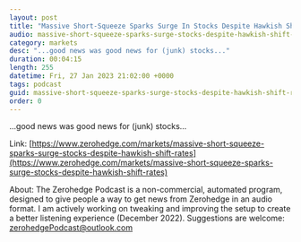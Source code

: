```yaml
---
layout: post
title: "Massive Short-Squeeze Sparks Surge In Stocks Despite Hawkish Shift In Rates"
audio: massive-short-squeeze-sparks-surge-stocks-despite-hawkish-shift-rates-0
category: markets
desc: "...good news was good news for (junk) stocks..."
duration: 00:04:15
length: 255
datetime: Fri, 27 Jan 2023 21:02:00 +0000
tags: podcast
guid: massive-short-squeeze-sparks-surge-stocks-despite-hawkish-shift-rates-0
order: 0
---
```

...good news was good news for (junk) stocks...

Link: [https://www.zerohedge.com/markets/massive-short-squeeze-sparks-surge-stocks-despite-hawkish-shift-rates](https://www.zerohedge.com/markets/massive-short-squeeze-sparks-surge-stocks-despite-hawkish-shift-rates)

About: The Zerohedge Podcast is a non-commercial, automated program, designed to give people a way to get news from Zerohedge in an audio format.  I am actively working on tweaking and improving the setup to create a better listening experience (December 2022).  Suggestions are welcome: [zerohedgePodcast@outlook.com](mailto:zerohedgePodcast@outlook.com)